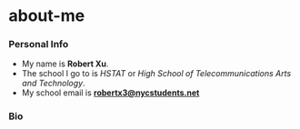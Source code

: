 # about-me

### Personal Info
* My name is **Robert Xu**.
* The school I go to is *HSTAT* or *High School of Telecommunications Arts and Technology*.
* My school email is **robertx3@nycstudents.net**
### Bio

